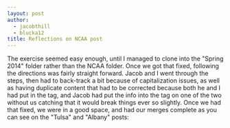 ```yaml
---
layout: post
author:
  - jacobthill
  - blucka12
title: Reflections on NCAA post
---
```


The exercise seemed easy enough, until I managed to clone into the "Spring 2014" folder rather than the NCAA folder. Once we got that fixed, following the directions was fairly straight forward. Jacob and I went through the steps, then had to back-track a bit because of capitalization issues, as well as having duplicate content that had to be corrected because both he and I had put in the tag, and Jacob had put the info into the tag on one of the two without us catching that it would break things ever so slightly. Once we had that fixed, we were in a good space, and had our merges complete as you can see on the "Tulsa" and "Albany" posts: 

